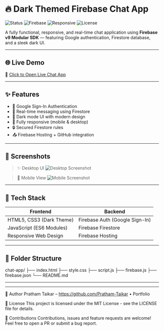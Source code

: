 # 🔥 Dark Themed Firebase Chat App

![Status](https://img.shields.io/badge/status-live-brightgreen)
![Firebase](https://img.shields.io/badge/firebase-v9-orange)
![Responsive](https://img.shields.io/badge/mobile%20friendly-yes-blue)
![License](https://img.shields.io/badge/license-MIT-lightgrey)

A fully functional, responsive, and real-time chat application using **Firebase v9 Modular SDK** — featuring Google authentication, Firestore database, and a sleek dark UI.

---

## 🌐 Live Demo

🔗 [Click to Open Live Chat App](https://fir-chat-a6cf8.web.app/)

---

## ✨ Features

- 🔐 Google Sign-In Authentication
- 💬 Real-time messaging using Firestore
- 🌙 Dark mode UI with modern design
- 📱 Fully responsive (mobile & desktop)
- 🔒 Secured Firestore rules
- 📤 Firebase Hosting + GitHub integration

---

## 📸 Screenshots

> ✨ Desktop UI
![Desktop Screenshot](https://via.placeholder.com/800x400.png?text=Desktop+Chat+App)

> 📱 Mobile View
![Mobile Screenshot](https://via.placeholder.com/300x600.png?text=Mobile+Chat+App)

---

## 🧰 Tech Stack

| Frontend | Backend |
|----------|---------|
| HTML5, CSS3 (Dark Theme) | Firebase Auth (Google Sign-In) |
| JavaScript (ES6 Modules) | Firebase Firestore |
| Responsive Web Design | Firebase Hosting |

---

## 📁 Folder Structure

chat-app/
├── index.html
├── style.css
├── script.js
├── firebase.js
├── firebase.json
└── README.md

---


---

🧠 Author
Pratham Taikar – https://github.com/Pratham-Taikar • Portfolio

🪪 License
This project is licensed under the MIT License - see the LICENSE file for details.

🙌 Contributions
Contributions, issues and feature requests are welcome!
Feel free to open a PR or submit a bug report.

